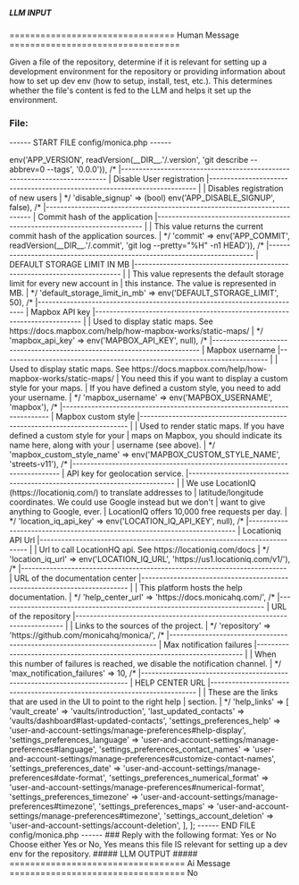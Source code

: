##### LLM INPUT #####
================================ Human Message =================================

Given a file of the repository, determine if it is relevant for setting up a development environment for the repository or providing information about how to set up dev env (how to setup, install, test, etc.). This determines whether the file's content is fed to the LLM and helps it set up the environment.

### File:
------ START FILE config/monica.php ------
<?php

return [

    /*
    |--------------------------------------------------------------------------
    | Version of the application
    |--------------------------------------------------------------------------
    |
    | This value returns the current version of the application.
    |
    */

    'app_version' => env('APP_VERSION', readVersion(__DIR__.'/.version', 'git describe --abbrev=0 --tags', '0.0.0')),

    /*
    |--------------------------------------------------------------------------
    | Disable User registration
    |--------------------------------------------------------------------------
    |
    | Disables registration of new users
    |
    */
    'disable_signup' => (bool) env('APP_DISABLE_SIGNUP', false),

    /*
    |--------------------------------------------------------------------------
    | Commit hash of the application
    |--------------------------------------------------------------------------
    |
    | This value returns the current commit hash of the application sources.
    |
    */

    'commit' => env('APP_COMMIT', readVersion(__DIR__.'/.commit', 'git log --pretty="%H" -n1 HEAD')),

    /*
    |--------------------------------------------------------------------------
    | DEFAULT STORAGE LIMIT IN MB
    |--------------------------------------------------------------------------
    |
    | This value represents the default storage limit for every new account in
    | this instance. The value is represented in MB.
    |
    */

    'default_storage_limit_in_mb' => env('DEFAULT_STORAGE_LIMIT', 50),

    /*
    |--------------------------------------------------------------------------
    | Mapbox API key
    |--------------------------------------------------------------------------
    |
    | Used to display static maps. See https://docs.mapbox.com/help/how-mapbox-works/static-maps/
    |
    */

    'mapbox_api_key' => env('MAPBOX_API_KEY', null),

    /*
    |--------------------------------------------------------------------------
    | Mapbox username
    |--------------------------------------------------------------------------
    |
    | Used to display static maps. See https://docs.mapbox.com/help/how-mapbox-works/static-maps/
    | You need this if you want to display a custom style for your maps.
    | If you have defined a custom style, you need to add your username.
    |
    */

    'mapbox_username' => env('MAPBOX_USERNAME', 'mapbox'),

    /*
    |--------------------------------------------------------------------------
    | Mapbox custom style
    |--------------------------------------------------------------------------
    |
    | Used to render static maps. If you have defined a custom style for your
    | maps on Mapbox, you should indicate its name here, along with your
    | username (see above).
    |
    */

    'mapbox_custom_style_name' => env('MAPBOX_CUSTOM_STYLE_NAME', 'streets-v11'),

    /*
    |--------------------------------------------------------------------------
    | API key for geolocation service.
    |--------------------------------------------------------------------------
    |
    | We use LocationIQ (https://locationiq.com/) to translate addresses to
    | latitude/longitude coordinates. We could use Google instead but we don't
    | want to give anything to Google, ever.
    | LocationIQ offers 10,000 free requests per day.
    |
    */

    'location_iq_api_key' => env('LOCATION_IQ_API_KEY', null),

    /*
    |--------------------------------------------------------------------------
    | Locationiq API Url
    |--------------------------------------------------------------------------
    |
    | Url to call LocationHQ api. See https://locationiq.com/docs
    |
    */

    'location_iq_url' => env('LOCATION_IQ_URL', 'https://us1.locationiq.com/v1/'),

    /*
    |--------------------------------------------------------------------------
    | URL of the documentation center
    |--------------------------------------------------------------------------
    |
    | This platform hosts the help documentation.
    |
    */

    'help_center_url' => 'https://docs.monicahq.com/',

    /*
    |--------------------------------------------------------------------------
    | URL of the repository
    |--------------------------------------------------------------------------
    |
    | Links to the sources of the project.
    |
    */

    'repository' => 'https://github.com/monicahq/monica/',

    /*
    |--------------------------------------------------------------------------
    | Max notification failures
    |--------------------------------------------------------------------------
    |
    | When this number of failures is reached, we disable the notification channel.
    |
    */

    'max_notification_failures' => 10,

    /*
    |--------------------------------------------------------------------------
    | HELP CENTER URL
    |--------------------------------------------------------------------------
    |
    | These are the links that are used in the UI to point to the right help
    | section.
    |
    */

    'help_links' => [
        'vault_create' => 'vaults/introduction',

        'last_updated_contacts' => 'vaults/dashboard#last-updated-contacts',

        'settings_preferences_help' => 'user-and-account-settings/manage-preferences#help-display',
        'settings_preferences_language' => 'user-and-account-settings/manage-preferences#language',
        'settings_preferences_contact_names' => 'user-and-account-settings/manage-preferences#customize-contact-names',
        'settings_preferences_date' => 'user-and-account-settings/manage-preferences#date-format',
        'settings_preferences_numerical_format' => 'user-and-account-settings/manage-preferences#numerical-format',
        'settings_preferences_timezone' => 'user-and-account-settings/manage-preferences#timezone',
        'settings_preferences_maps' => 'user-and-account-settings/manage-preferences#timezone',
        'settings_account_deletion' => 'user-and-account-settings/account-deletion',
    ],
];

------ END FILE config/monica.php ------

### Reply with the following format:

<rel>Yes</rel>

or

<rel>No</rel>

Choose either Yes or No, Yes means this file IS relevant for setting up a dev env for the repository.

##### LLM OUTPUT #####
================================== Ai Message ==================================

<rel>No</rel>